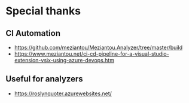 # Special thanks

## CI Automation

 - https://github.com/meziantou/Meziantou.Analyzer/tree/master/build 
 - https://www.meziantou.net/ci-cd-pipeline-for-a-visual-studio-extension-vsix-using-azure-devops.htm

## Useful for analyzers
 - https://roslynquoter.azurewebsites.net/
